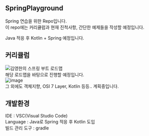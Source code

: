 ## SpringPlayground  
Spring 연습을 위한 Repo입니다.  
이 repo에는 커리큘럼과 현재 진척사항, 간단한 예제들을 작성할 예정입니다.  

Java 적응 후 Kotlin + Spring 예정입니다.  

## 커리큘럼  
![김영한의 스프링 부트 로드맵](https://www.inflearn.com/roadmaps/149)  
해당 로드맵을 바탕으로 진행할 예정입니다.  
![image](https://github.com/hegunhee/SpringPlayground/assets/57277631/937c77eb-d70c-4eb1-a863-ff0bccd64c37)  
그 외에도 객체지향, OSI 7 Layer, Kotlin 등등.. 계획중입니다.  

## 개발환경  
IDE : VSC(Visual Studio Code)  
Language : Java로 Spring 적응 후 Kotlin 도입  
빌드 관리 도구 : gradle  
